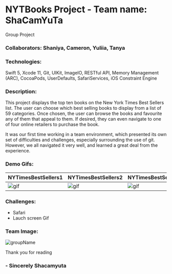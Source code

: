 # NYTBooks Project - Team name: ShaCamYuTa 
Group Project

### Collaborators: Shaniya, Cameron, Yuliia, Tanya 


### Technologies:
Swift 5, Xcode 11, Git, UIKit, ImageIO, RESTful API, Memory Management (ARC), CocoaPods, UserDefaults, SafariServices, iOS Constraint Engine

### Description:
  This project displays the top ten books on the New York Times Best Sellers list. The user can choose which best selling books to display from a list of 59 categories. Once chosen, the user can browse the books and favourite any of them that appeal to them. If desired, they can even navigate to one of four online retailers to purchase the book.

  It was our first time working in a team environment, which presented its own set of difficulties and challenges, especially surrounding the use of git. However, we all navigated it very well, and learned a great deal from the experience.

### Demo Gifs:
| NYTimesBestSellers1 | NYTimesBestSellers2 | NYTimesBestSellers3 |
|---------------------|---------------------|---------------------|
|![gif](Assets/NYTimesBestSellers1.gif)|![gif](Assets/NYTimesBestSellers2.gif)|![gif](Assets/NYTimesBestSellers3.gif)|

### Challenges:
* Safari
* Lauch screen Gif


### Team Image: 

![groupName](https://user-images.githubusercontent.com/55717900/74779867-5852fa00-526c-11ea-97c5-00ebc1d171d6.gif)


Thank you for reading



  ### - Sincerely Shacamyuta 
